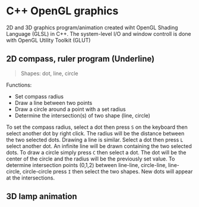 # C++ OpenGL graphics
2D and 3D graphics program/animation created wiht OpenGL Shading Language (GLSL) in C++. The system-level I/O and window controll is done with OpenGL Utility Toolkit (GLUT)

## 2D compass, ruler program (Underline)
> Shapes: dot, line, circle

Functions:
- Set compass radius
- Draw a line between two points
- Draw a circle around a point with a set radius
- Determine the intersection(s) of two shape (line, circle)

To set the compass radius, select a dot then press `S` on the keyboard then select another dot by right click. The radius will be the distance between the two selected dots. Drawing a line is similar. Select a dot then press `L` select another dot. An infinite line will be drawn containing the two selected dots. 
To draw a circle simply  press `C` then select a dot. The dot will be the center of the circle and the radius will be the previously set value. To determine intersection points (0,1,2) between line-line, circle-line, line-circle, circle-circle press `I` then select the two shapes. New dots will appear at the intersections.

## 3D lamp animation
